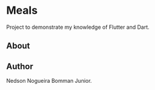 # Meals

Project to demonstrate my knowledge of Flutter and Dart.

## About



## Author

Nedson Nogueira Bomman Junior.
